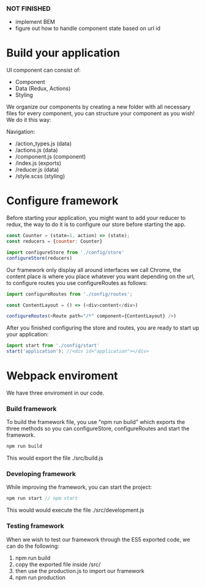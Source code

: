 ### NOT FINISHED
* implement BEM
* figure out how to handle component state based on url id

# Build your application

UI component can consist of:
  - Component
  - Data (Redux, Actions)
  - Styling

We organize our components by creating a new folder with all necessary files for every component, you can structure your component as you wish! We do it this way:

Navigation:
- /action_types.js (data)
- /actions.js (data)
- /component.js (component)
- /index.js (exports)
- /reducer.js (data)
- /style.scss (styling)

# Configure framework

Before starting your application, you might want to add your reducer to redux, the way to do it is to configure our store before starting the app.

```javascript
const Counter = (state=1, action) => (state);
const reducers = {counter: Counter}

import configureStore from './config/store'
configureStore(reducers)
```

Our framework only display all around interfaces we call Chrome, the content place is where you place whatever you want depending on the url, to configure routes you use configureRoutes as follows:

```javascript
import configureRoutes from './config/routes';

const ContentLayout = () => (<div>content</div>)

configureRoutes(<Route path="/*" component={ContentLayout} />)
```

After you finished configuring the store and routes, you are ready to start up your application:

```javascript
import start from './config/start'
start('application'); //<div id="application"></div>
```

# Webpack enviroment

We have three enviroment in our code.

### Build framework

To build the framework file, you use "npm run build" which exports the three methods so you can configureStore, configureRoutes and start the framework.

```javascript
npm run build
```

This would export the file ./src/build.js

### Developing framework

While improving the framework, you can start the project:

```javascript
npm run start // npm start
```

This would would execute the file ./src/development.js

### Testing framework

When we wish to test our framework through the ES5 exported code, we can do the following:

1. npm run build
2. copy the exported file inside /src/
3. then use the production.js to import our framework
4. npm run production
